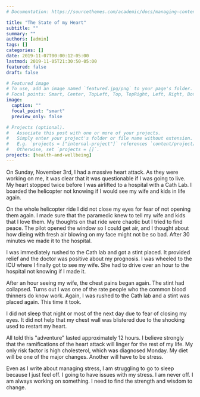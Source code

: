 ```yaml
---
# Documentation: https://sourcethemes.com/academic/docs/managing-content/

title: "The State of my Heart"
subtitle: ""
summary: ""
authors: [admin]
tags: []
categories: []
date: 2019-11-07T00:00:12-05:00
lastmod: 2019-11-05T21:30:50-05:00
featured: false
draft: false

# Featured image
# To use, add an image named `featured.jpg/png` to your page's folder.
# Focal points: Smart, Center, TopLeft, Top, TopRight, Left, Right, BottomLeft, Bottom, BottomRight.
image:
  caption: ""
  focal_point: "smart"
  preview_only: false

# Projects (optional).
#   Associate this post with one or more of your projects.
#   Simply enter your project's folder or file name without extension.
#   E.g. `projects = ["internal-project"]` references `content/project/deep-learning/index.md`.
#   Otherwise, set `projects = []`.
projects: [health-and-wellbeing]
---
```


On Sunday, November 3rd, I had a massive heart attack. As they were working on me, it was clear that it was questionable if I was going to live. My heart stopped twice before I was airlifted to a hospital with a Cath Lab. I boarded the helicopter not knowing if I would see my wife and kids in life again. 

On the whole helicopter ride I did not close my eyes for fear of not opening them again. I made sure that the paramedic knew to tell my wife and kids that I love them. My thoughts on that ride were chaotic but I tried to find peace. The pilot opened the window so I could get air, and I thought about how dieing with fresh air blowing on my face might not be so bad. After 30 minutes we made it to the hospital. 

I was immediately rushed to the Cath lab and got a stint placed. It provided relief and the doctor was positive about my prognosis. I was wheeled to the ICU where I finally got to see my wife. She had to drive over an hour to the hospital not knowing if I made it. 

After an hour seeing my wife, the chest pains began again. The stint had collapsed. Turns out I was one of the rate people who the common blood thinners do know work. Again, I was rushed to the Cath lab and a stint was placed again. This time it took. 

I did not sleep that night or most of the next day due to fear of closing my eyes. It did not help that my chest wall was blistered due to the shocking used to restart my heart. 


All told this "adventure" lasted approximately 12 hours. I believe strongly that the ramifications of the heart attack will linger for the rest of my life. My only risk factor is high cholesterol, which was diagnosed Monday. My diet will be one of the major changes. Another will have to be stress. 

Even as I write about managing stress, I am struggling to go to sleep because I just feel off. I  going to have issues with my stress. I am never off. I am always working on something. I need to find the strength and wisdom to change. 

 


